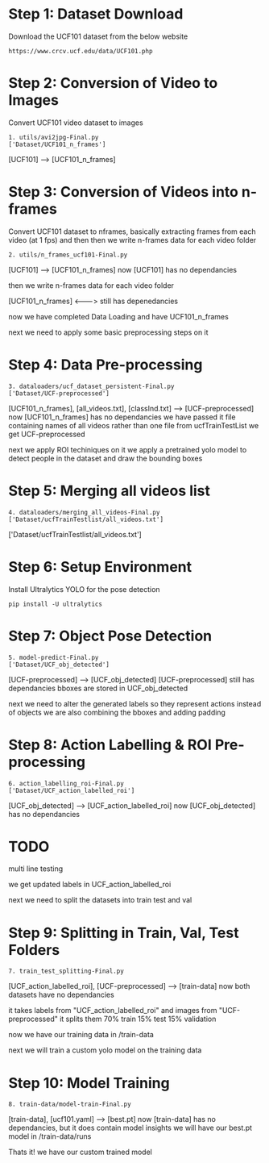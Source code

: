 # Step 1: Dataset Download

Download the UCF101 dataset from the below website

```
https://www.crcv.ucf.edu/data/UCF101.php
```

# Step 2: Conversion of Video to Images

Convert UCF101 video dataset to images

```
1. utils/avi2jpg-Final.py                                      ['Dataset/UCF101_n_frames']
```

[UCF101] --> [UCF101_n_frames]

# Step 3: Conversion of Videos into n-frames

Convert UCF101 dataset to nframes, basically extracting frames from each video (at 1 fps) and then then we write n-frames data for each video folder

```
2. utils/n_frames_ucf101-Final.py
```

[UCF101] --> [UCF101_n_frames]
now [UCF101] has no dependancies

then we write n-frames data for each video folder

[UCF101_n_frames] <--->
still has depenedancies

now we have completed Data Loading and have UCF101_n_frames

next we need to apply some basic preprocessing steps on it

# Step 4: Data Pre-processing

```
3. dataloaders/ucf_dataset_persistent-Final.py                  ['Dataset/UCF-preprocessed']
```

[UCF101_n_frames], [all_videos.txt], [classInd.txt] --> [UCF-preprocessed]
now [UCF101_n_frames] has no dependancies
we have passed it file containing names of all videos rather than one file from ucfTrainTestList
we get UCF-preprocessed

next we apply ROI techiniques on it
we apply a pretrained yolo model to detect people in the dataset and draw the bounding boxes

# Step 5: Merging all videos list

```
4. dataloaders/merging_all_videos-Final.py                      ['Dataset/ucfTrainTestlist/all_videos.txt']
```

['Dataset/ucfTrainTestlist/all_videos.txt']

# Step 6: Setup Environment

Install Ultralytics YOLO for the pose detection

```
pip install -U ultralytics
```

# Step 7: Object Pose Detection

```
5. model-predict-Final.py                                       ['Dataset/UCF_obj_detected']
```

[UCF-preprocessed] --> [UCF_obj_detected]
[UCF-preprocessed] still has dependancies
bboxes are stored in UCF_obj_detected

next we need to alter the generated labels so they represent actions instead of objects
we are also combining the bboxes and adding padding

# Step 8: Action Labelling & ROI Pre-processing

```
6. action_labelling_roi-Final.py                                 ['Dataset/UCF_action_labelled_roi']
```

[UCF_obj_detected] --> [UCF_action_labelled_roi]
now [UCF_obj_detected] has no dependancies

# TODO

multi line testing

we get updated labels in UCF_action_labelled_roi

next we need to split the datasets into train test and val

# Step 9: Splitting in Train, Val, Test Folders

```
7. train_test_splitting-Final.py
```

[UCF_action_labelled_roi], [UCF-preprocessed] --> [train-data]
now both datasets have no dependancies

it takes labels from "UCF_action_labelled_roi" and images from "UCF-preprocessed"
it splits them
70% train
15% test
15% validation

now we have our training data in /train-data

next we will train a custom yolo model on the training data

# Step 10: Model Training

```
8. train-data/model-train-Final.py
```

[train-data], [ucf101.yaml] --> [best.pt]
now [train-data] has no dependancies, but it does contain model insights
we will have our best.pt model in /train-data/runs

Thats it! we have our custom trained model
